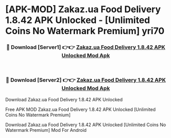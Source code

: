# [APK-MOD] Zakaz.ua  Food Delivery 1.8.42 APK Unlocked - [Unlimited Coins No Watermark Premium] yri70



<div align="center">
<h3>🔴 Download [Server1] 👉👉 <a href="https://momento.my/?title=Zakaz.ua__Food_Delivery_1.8.42_APK_Unlocked">Zakaz.ua  Food Delivery 1.8.42 APK Unlocked Mod Apk</a></h3><br>

<h3>🔴 Download [Server2] 👉👉 <a href="https://momento.my/?title=Zakaz.ua__Food_Delivery_1.8.42_APK_Unlocked">Zakaz.ua  Food Delivery 1.8.42 APK Unlocked Mod Apk</a></h3>
</div>



Download Zakaz.ua  Food Delivery 1.8.42 APK Unlocked 

Free APK MOD Zakaz.ua  Food Delivery 1.8.42 APK Unlocked [Unlimited Coins No Watermark Premium]

Download Zakaz.ua  Food Delivery 1.8.42 APK Unlocked [Unlimited Coins No Watermark Premium] Mod For Android
